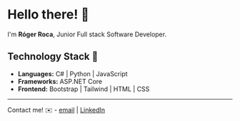 <!--
**rogerrocaarano/rogerrocaarano** is a ✨ _special_ ✨ repository because its `README.md` (this file) appears on your GitHub profile.

Here are some ideas to get you started:

- 🔭 I’m currently working on ...
- 🌱 I’m currently learning ...
- 👯 I’m looking to collaborate on ...
- 🤔 I’m looking for help with ...
- 💬 Ask me about ...
- 📫 How to reach me: ...
- 😄 Pronouns: ...
- ⚡ Fun fact: ...
-->

# Hello there! 👋

I'm **Róger Roca**, Junior Full stack Software Developer.

## Technology Stack 📖
- **Languages:** C# | Python | JavaScript
- **Frameworks:** ASP.NET Core
- **Frontend:** Bootstrap | Tailwind | HTML | CSS
___

Contact me! ✉️ - [email](mailto:rogerrocaarano@gmail.com) | [LinkedIn](https://www.linkedin.com/in/rrocaarano/)
